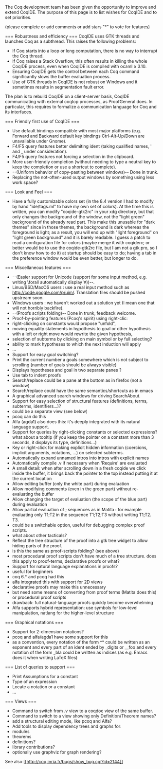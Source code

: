 The Coq development team has been given the opportunity to improve and extend CoqIDE. The purpose of this page is to list wishes for CoqIDE and to set priorities.

(please complete or add comments or add stars "*" to vote for features)

=== Robustness and efficiency ===
CoqIDE uses GTK threads and launches Coq as a subthread. This raises the following problems:

 * If Coq starts into a loop or long computation, there is no way to interrupt the Coq thread.
 * If Coq raises a Stack Overflow, this often results in killing the whole CoqIDE process, even when CoqIDE is compiled with ocaml ≥ 3.10.
 * Ensuring CoqIDE gets the control between each Coq command significantly slows the buffer evaluation process.
 * Use of GTK threads in CoqIDE is not robust on Windows and it sometimes results in segmentation fault error.

The plan is to rebuild CoqIDE on a client-server basis, CoqIDE communicating with external coqtop processes, as ProofGeneral does. In particular, this requires to formalize a communication language for Coq and its interfaces.

=== Friendly first use of CoqIDE ===
 * Use default bindings compatible with most major platforms (e.g. Forward and Backward default key bindings Ctrl-Alt-Up/Down are unavailable under Gnome).
 * F4/F5 query features better delimiting ident (taking qualified names, ' and _ under consideration).
 * F4/F5 query features not forcing a selection in the clipboard.
 * More user-friendly completion (without needing to type a neutral key to keep the completion or use a shortcut to complete).
 * --(Uniform behavior of copy-pasting between windows)-- Done in trunk.
 * Replacing the not-often-used output windows by something using less work space?

=== Look and Feel ===
 * Have a fully customizable colors set (in the 8.4 version I had to modify by hand "ide/tags.ml" to have my own set of colors).
   At the time this is written, you can modify "coqide-gtk2rc" in your xdg directory, but that only changes the background of the window,
   not the "light green" background of the already read part. This make this unusable for "dark themes" since in those themes,
   the background is dark whereas the foreground is light; as a result, you will end up with "light foreground" on "light green background"
   and it is barely readable. I guess a patch to read a configuration file for colors (maybe merge it with coqiderc; or better would be to use the coqide-gtk2rc file, but I am not a gtk pro, so I don't know how to do it) at startup should be easy to do; having a tab in the preference window would be even better, but longer to do.

=== Miscellaneous features ===
 * --(Easier support for Unicode (support for some input method, e.g. writing \forall automatically display ∀))--.
  * Linux/BSD/MacOS users : use a real input method such as http://code.google.com/p/uim/. Translation files should be pushed upstream soon.
  * Windows users : we haven't worked out a solution yet (I mean one that will not horribly backfire).
 * --(Proofs scripts folding)-- Done in trunk, feedback welcome.
 * Proof-by-pointing features (Pcoq's spirit) using right-clic:
  * right-clicking on constants would propose "unfold",
  * moving equality statements in hypothesis to goal or other hypothesis with a left or right move would rewrite the given hypothesis,
  * selection of subterms by clicking on main symbol or by full selecting?
  * ability to mark hypotheses to which the next induction will apply
  * ...
 * Support for easy goal switching?
 * Print the current number a goals somewhere which is not subject to scrolling (number of goals should be always visible)
 * Displays hypotheses and goal in two separate panes ?
 * Use tab to indent proofs
 * Search/replace could be a pane at the bottom as in firefox (not a window)
 * Search/replace could have the same semantics/shortcuts as in emacs
 * A graphical advanced search windows for driving SearchAbout.
 * Support for easy selection of structural features (definitions, terms, subterms, identifiers...)?
  * could be a separate view (see below)
  * pcoq can do this
  * Alfa (agda1) also does this: it's deeply integrated with its natural language support.
 * Support for queries by right-clicking constants or selected expressions? what about a tooltip (if you keep the pointer on a constant more than 3 seconds, it displays its type, definitions...)
 * Key or right-click for making explicit hidden information (coercions, implicit arguments, notations, ...) on selected subterms.
 * Automatically expand unnamed intros into intros with explicit names
 * Automatically compile .v  if necessary when 'Require' are evaluated
 * A small detail: when after scrolling down in a fresh coqide we click inside the buffer, it brings back the pointer to the top instead putting it at the current location
 * Allow editing buffer (only the white part) during evaluation
 * Allow modifying comments (even in the green part) without re-evaluating the buffer
 * Allow changing the target of evaluation (the scope of the blue part) during evaluation
 * Allow partial evaluation of ; sequences as in Matita : for example evaluating only T1;T2 in the sequence T1;T2;T3 without writing T1;T2. T3.
  * could be a switchable option, useful for debugging complex proof scripts.
  * what about other tacticals?
 * Reflect the tree structure of the proof into a gtk tree widget to allow hiding parts of the proof.
  * is this the same as proof-scripts folding? (see above)
  * most procedural proof scripts don't have much of a tree structure. does this apply to proof-terms, declarative proofs or what?
 * Support for natural language explanations in proofs?
  * useful for beginners
  * coq 6.* and pcoq had this
  * alfa integrated this with support for 2D views
  * declarative proofs may make this unnecessary
   * but need some means of converting from proof terms (Matita does this) or procedural proof scripts
  * drawback: full natural-language proofs quickly become overwhelming
   * Alfa supports hybrid representation: use symbols for low-level manipulation, natlang for the higher-level structure

=== Graphical notations ===

 * Support for 2-dimension notations?
  * pcoq and alfa/agda1 have some support for this
  * as a convention, every notation of the form ^* could be written as an exponent and every part of an ident ended by _digits or __foo and every notation of the form _bla could be written as indices (as e.g. Emacs does it when writing LaTeX files)

=== List of queries to support ===
 * Print Assumptions for a constant
 * Type of an expression
 * Locate a notation or a constant
 * ...

=== Views ===
 * Command to switch from .v view to a coqdoc view of the same buffer.
 * Command to switch to a view showing only Definition/Theorem names?
 * add a structural editing mode, like pcoq and Alfa?
 * Add tools to display dependency trees and graphs for:
  * modules
  * theorems
  * definitions?
  * library contributions?
  * optionally use graphviz for graph rendering?

See also [[http://coq.inria.fr/bugs/show_bug.cgi?id=2144]]
